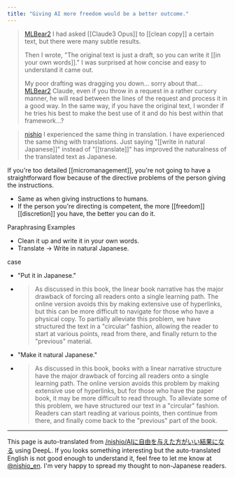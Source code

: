 ```yaml
---
title: "Giving AI more freedom would be a better outcome."
---
```


> [MLBear2](https://twitter.com/MLBear2/status/1783505541551337629) I had asked [[Claude3 Opus]] to [[clean copy]] a certain text, but there were many subtle results.
>
>  Then I wrote, "The original text is just a draft, so you can write it [[in your own words]]." I was surprised at how concise and easy to understand it came out.
>
>  My poor drafting was dragging you down... sorry about that...
> [MLBear2](https://twitter.com/MLBear2/status/1783506097644740722) Claude, even if you throw in a request in a rather cursory manner, he will read between the lines of the request and process it in a good way. In the same way, if you have the original text, I wonder if he tries his best to make the best use of it and do his best within that framework...?

> [nishio](https://twitter.com/nishio/status/1783507480347345102) I experienced the same thing in translation. I have experienced the same thing with translations. Just saying "[[write in natural Japanese]]" instead of "[[translate]]" has improved the naturalness of the translated text as Japanese.

If you're too detailed [[micromanagement]], you're not going to have a straightforward flow because of the directive problems of the person giving the instructions.
- Same as when giving instructions to humans.
- If the person you're directing is competent, the more [[freedom]] [[discretion]] you have, the better you can do it.

Paraphrasing Examples
- Clean it up and write it in your own words.
- Translate -> Write in natural Japanese.

case
- "Put it in Japanese."
- > As discussed in this book, the linear book narrative has the major drawback of forcing all readers onto a single learning path. The online version avoids this by making extensive use of hyperlinks, but this can be more difficult to navigate for those who have a physical copy. To partially alleviate this problem, we have structured the text in a "circular" fashion, allowing the reader to start at various points, read from there, and finally return to the "previous" material.
- "Make it natural Japanese."
- > As discussed in this book, books with a linear narrative structure have the major drawback of forcing all readers onto a single learning path. The online version avoids this problem by making extensive use of hyperlinks, but for those who have the paper book, it may be more difficult to read through. To alleviate some of this problem, we have structured our text in a "circular" fashion. Readers can start reading at various points, then continue from there, and finally come back to the "previous" part of the book.
---
This page is auto-translated from [/nishio/AIに自由を与えた方がいい結果になる](https://scrapbox.io/nishio/AIに自由を与えた方がいい結果になる) using DeepL. If you looks something interesting but the auto-translated English is not good enough to understand it, feel free to let me know at [@nishio_en](https://twitter.com/nishio_en). I'm very happy to spread my thought to non-Japanese readers.